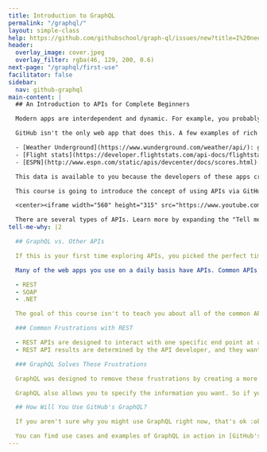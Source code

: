 ```yaml
---
title: Introduction to GraphQL
permalink: "/graphql/"
layout: simple-class
help: https://github.com/githubschool/graph-ql/issues/new?title=I%20need%20help&body=Describe%20what%20you%20need%20help%20with%20here.&labels=Help%20Wanted
header:
  overlay_image: cover.jpeg
  overlay_filter: rgba(46, 129, 200, 0.6)
next-page: "/graphql/first-use"
facilitator: false
sidebar:
  nav: github-graphql
main-content: |
  ## An Introduction to APIs for Complete Beginners

  Modern apps are interdependent and dynamic. For example, you probably sign in to various web apps using your GitHub account. These apps may be grabbing your [avatar](https://github.com/blog/1586-identicons) directly from GitHub, or some information about your projects. The data about your project is always changing so, as an added bonus, these connections are constantly updating the information that is displayed.

  GitHub isn't the only web app that does this. A few examples of rich data sources are:

  - [Weather Underground](https://www.wunderground.com/weather/api/): get access to your local weather or report it from you home weather station
  - [Flight stats](https://developer.flightstats.com/api-docs/flightstatus/v2): grab information about any flight, and
  - [ESPN](http://www.espn.com/static/apis/devcenter/docs/scores.html): keep track of your favorite sports team's record

  This data is available to you because the developers of these apps created a public Application Program Interface (API).

  This course is going to introduce the concept of using APIs via GitHub's GraphQL. You'll learn how to gather data from GitHub, and how to make a simple change.

  <center><iframe width="560" height="315" src="https://www.youtube.com/embed/dsPVrbDHgaY?ecver=1" frameborder="0" allowfullscreen></iframe></center>

  There are several types of APIs. Learn more by expanding the "Tell me why" section below.
tell-me-why: |2

  ## GraphQL vs. Other APIs

  If this is your first time exploring APIs, you picked the perfect time to start. GraphQL is the newest player in the API game and represents a significant leap forward.

  Many of the web apps you use on a daily basis have APIs. Common APIs include:

  - REST
  - SOAP
  - .NET

  The goal of this course isn't to teach you about all of the common API types, but it is worth mentioning some of the advantages GraphQL has over the popular REST API so you can leverage these features in your projects.

  ### Common Frustrations with REST

  - REST APIs are designed to interact with one specific end point at a time. For example, you can get a list of all your issues on GitHub, but you can't get a list of issues and the comments on those issues at the same time. This means you often need to make more than one "request" to the API to get the exact information you need.
  - REST API results are determined by the API developer, and they want to make sure you have everything you could possibly want. This often means you are getting way more information than you intend to use.

  ### GraphQL Solves These Frustrations

  GraphQL was designed to remove these frustrations by creating a more flexible query structure, which allows you to request information based on connections across traditional data points.

  GraphQL also allows you to specify the information you want. So if you only want to know how many :smile: emoji reactions were on your last comment, you can get precisely that information.

  ## How Will You Use GitHub's GraphQL?

  If you aren't sure why you might use GraphQL right now, that's ok :ok_hand:. This course walks through a few examples, and will set you confidently on the path of additional use cases.

  You can find use cases and examples of GraphQL in action in [GitHub's official GraphQL documentation](https://developer.github.com/v4/).
---
```


